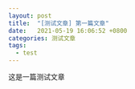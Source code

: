 ```yaml
---
layout: post
title:  "[测试文章] 第一篇文章"
date:   2021-05-19 16:06:52 +0800
categories: 测试文章
tags: 
  - test
---
```

<div>
  <p>这是一篇测试文章</p>
</div>
